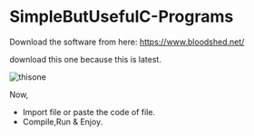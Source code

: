 # SimpleButUsefulC-Programs

Download the software from here: https://www.bloodshed.net/

download this one because this is latest.

![thisone](https://user-images.githubusercontent.com/48137657/182634836-f75b4676-39f6-4b31-a775-404ac07cac57.PNG)

Now,
- Import file or paste the code of file.
- Compile,Run & Enjoy.
